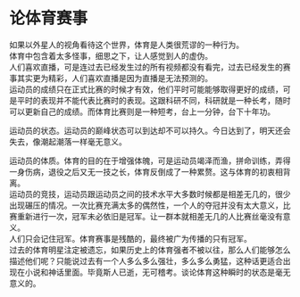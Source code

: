 
# 论体育赛事
如果以外星人的视角看待这个世界，体育是人类很荒谬的一种行为。  
体育中包含着太多怪事，细思之下，让人感觉到人的虚伪。  
人们喜欢直播，可是连过去已经发生过的所有视频都没有看完，过去已经发生的赛事其实更为精彩，人们喜欢直播是因为直播是无法预测的。    
运动员的成绩只在正式比赛的时候才有效，他们平时可能能够取得更好的成绩，可是平时的表现并不能代表比赛时的表现。这跟科研不同，科研就是一种长考，随时可以更新自己的成绩。而体育比赛则是一种短考，台上一分钟，台下十年功。

运动员的状态。运动员的巅峰状态可以到达却不可以持久。今日达到了，明天还会失去，像潮起潮落一样毫无意义。

运动员的体质。体育的目的在于增强体魄，可是运动员竭泽而渔，拼命训练，弄得一身伤病，退役之后又无一技之长，体育反倒成了一种累赘。这与体育的初衷相背离。  
运动员的竞技，运动员跟运动员之间的技术水平大多数时候都是相差无几的，很少出现碾压的情况。一次比赛充满太多的偶然性，一个人的夺冠并没有太大意义，比赛重新进行一次，冠军未必依旧是冠军。让一群本就相差无几的人比赛丝毫没有意义。  
人们只会记住冠军。体育赛事是残酷的，最终被广为传播的只有冠军。  
过去的体育明星注定被遗忘，如果历史上的体育强者不被以往，那么人们能够怎么描述他们呢？只能说过去有一个人多么多么强壮，多么多么勇猛，这种话更适合出现在小说和神话里面。毕竟斯人已逝，无可稽考。谈论体育这种瞬时的状态是毫无意义的。  
